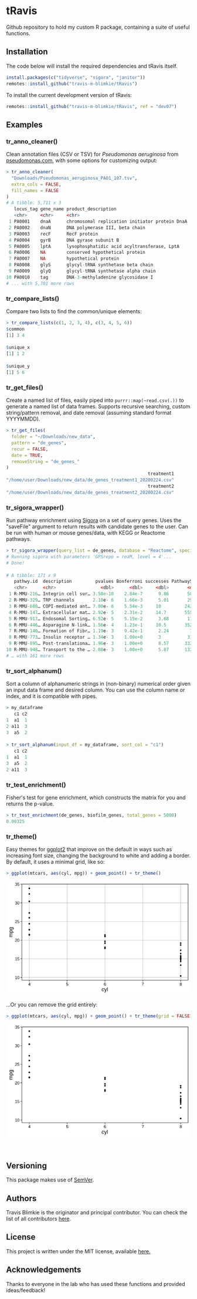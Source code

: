 
# **tRavis**

Github repository to hold my custom R package, containing a suite of useful
functions.

## Installation
The code below will install the required dependencies and tRavis itself.
```r
install.packages(c("tidyverse", "sigora", "janitor"))
remotes::install_github("travis-m-blimkie/tRavis")
```

To install the current development version of tRavis:
```r
remotes::install_github("travis-m-blimkie/tRavis", ref = "dev07")
```

## Examples

### tr_anno_cleaner()
Clean annotation files (CSV or TSV) for *Pseudomonas aeruginosa* from
[pseudomonas.com](pseudomonas.com), with some options for customizing output:
```r
> tr_anno_cleaner(
  "Downloads/Pseudomonas_aeruginosa_PAO1_107.tsv",
  extra_cols = FALSE, 
  fill_names = FALSE
)
# A tibble: 5,711 x 3
   locus_tag gene_name product_description                           
   <chr>     <chr>     <chr>                                         
 1 PA0001    dnaA      chromosomal replication initiator protein DnaA
 2 PA0002    dnaN      DNA polymerase III, beta chain                
 3 PA0003    recF      RecF protein                                  
 4 PA0004    gyrB      DNA gyrase subunit B                          
 5 PA0005    lptA      lysophosphatidic acid acyltransferase, LptA   
 6 PA0006    NA        conserved hypothetical protein                
 7 PA0007    NA        hypothetical protein                          
 8 PA0008    glyS      glycyl-tRNA synthetase beta chain             
 9 PA0009    glyQ      glycyl-tRNA synthetase alpha chain            
10 PA0010    tag       DNA-3-methyladenine glycosidase I             
# ... with 5,701 more rows
```


### tr_compare_lists()
Compare two lists to find the common/unique elements:
```r
> tr_compare_lists(c(1, 2, 3, 4), c(3, 4, 5, 6))
$common
[1] 3 4

$unique_x
[1] 1 2

$unique_y
[1] 5 6
```

### tr_get_files()
Create a named list of files, easily piped into `purrr::map(~read.csv(.))` to
generate a named list of data frames. Supports recursive searching, custom
string/pattern removal, and date removal (assuming standard format YYYYMMDD).
```r
> tr_get_files(
  folder = "~/Downloads/new_data",
  pattern = "de_genes", 
  recur = FALSE, 
  date = TRUE, 
  removeString = "de_genes_"
)
                                                      treatment1 
"/home/user/Downloads/new_data/de_genes_treatment1_20200224.csv" 
                                                      treatment2 
"/home/user/Downloads/new_data/de_genes_treatment2_20200224.csv" 
```

### tr_sigora_wrapper()
Run pathway enrichment using [Sigora]() on a set of query genes. Uses the
"saveFile" argument to return results with candidate genes to the user. Can be
run with human or mouse genes/data, with KEGG or Reactome pathways.
```r
> tr_sigora_wrapper(query_list = de_genes, database = "Reactome", species = "mouse")
# Running sigora with parameters 'GPSrepo = reaM, level = 4'...
# Done!

# A tibble: 171 x 9
   pathwy.id  description         pvalues Bonferroni successes PathwaySize      N sample.size genes            
   <chr>      <chr>                 <dbl>      <dbl>     <dbl>       <dbl>  <dbl>       <dbl> <chr>            
 1 R-MMU-216… Integrin cell sur… 3.58e-10    2.84e-7      9.86       587.  5.13e5        342. Jam2;Icam2;Itgax…
 2 R-MMU-329… TRP channels       2.10e- 6    1.66e-3      5.01       299.  5.13e5        342. Trpc4;Trpv4;Mcol…
 3 R-MMU-680… COPI-mediated ant… 7.00e- 6    5.54e-3     10         2424.  5.13e5        342. Cog4;Dctn6;Cope;…
 4 R-MMU-147… Extracellular mat… 2.92e- 5    2.31e-2     14.7       5556.  5.13e5        342. Serpinh1;Adam8;F…
 5 R-MMU-917… Endosomal Sorting… 6.52e- 5    5.15e-2      3.68       113.  5.13e5        342. Vps4a;Vps36;Vps3…
 6 R-MMU-446… Asparagine N-link… 1.56e- 4    1.23e-1     10.5       3522.  5.13e5        342. Amfr;Alg6;St6gal…
 7 R-MMU-140… Formation of Fibr… 1.19e- 3    9.42e-1      2.24        75.4 5.13e5        342. F3;Tfpi;Serpine2 
 8 R-MMU-773… Insulin receptor … 1.34e- 3    1.00e+0      3          318.  5.13e5        342. Atp6v1b2;Atp6v0d…
 9 R-MMU-895… Post-translationa… 1.96e- 3    1.00e+0      8.57      3320.  5.13e5        342. Cyr61;Rcn1;Penk;…
10 R-MMU-948… Transport to the … 2.08e- 3    1.00e+0      5.87      1320.  5.13e5        342. Man1a;B4galt4;Tr…
# … with 161 more rows
```

### tr_sort_alphanum()
Sort a column of alphanumeric strings in (non-binary) numerical order given an
input data frame and desired column. You can use the column name or index, and
it is compatible with pipes.
```r
> my_dataframe
   c1 c2
1  a1  1
2 a11  3
3  a5  2

> tr_sort_alphanum(input_df = my_dataframe, sort_col = "c1")
   c1 c2
1  a1  1
3  a5  2
2 a11  3
```

### tr_test_enrichment()
Fisher's test for gene enrichment, which constructs the matrix for you and
returns the p-value.
```r
> tr_test_enrichment(de_genes, biofilm_genes, total_genes = 5000)
0.00325
```

### tr_theme()
Easy themes for [ggplot2](https://ggplot2.tidyverse.org/) that improve on
the default in ways such as increasing font size, changing the background to 
white and adding a border. By default, it uses a minimal grid, like so:
```r
> ggplot(mtcars, aes(cyl, mpg)) + geom_point() + tr_theme()
```
![](man/figures/tr_theme_wGrid.png)


...Or you can remove the grid entirely:
```r
> ggplot(mtcars, aes(cyl, mpg)) + geom_point() + tr_theme(grid = FALSE)
```
![](man/figures/tr_theme_noGrid.png)

<br>

## Versioning
This package makes use of [SemVer](https://semver.org/).

## Authors

Travis Blimkie is the originator and principal contributor. You can check the
list of all contributors [here](https://github.com/travis-m-blimkie/tRavis/graphs/contributors).

## License
This project is written under the MIT license, available
[here.](https://github.com/travis-m-blimkie/tRavis/blob/master/LICENSE)

## Acknowledgements
Thanks to everyone in the lab who has used these functions and provided
ideas/feedback!
